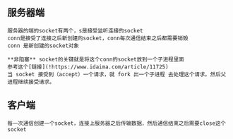## 服务器端
    服务器的端的socket有两个，s是接受监听连接的socket
    conn是接受了连接之后新创建的socket，conn每次通信结束之后都需要销毁
    conn 是新创建的socket对象

    **非阻塞** socket的关键就是将这个conn的socket放到一个子进程里面
    参考这个[链接](!https://www.idaima.com/article/11725)
    当 socket 接受到（accept）一个请求，就 fork 出一个子进程 去处理这个请求。然后父进程继续接受请求。

## 客户端
    每一次通信创建一个socket，连接上服务器之后传输数据，然后通信结束之后需要close这个socket
